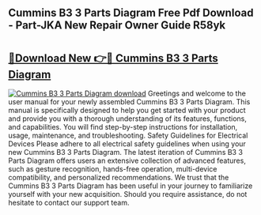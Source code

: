 ## Cummins B3 3 Parts Diagram Free Pdf Download - Part-JKA New Repair Owner Guide R58yk

# <h2><a href="http://dfu956w.blite.top/?on=Cummins+B3+3+Parts+Diagram">🔗Download New 👉🔴 Cummins B3 3 Parts Diagram</a></h2>

[![Cummins B3 3 Parts Diagram download](https://i.imgur.com/lujVjoI.png)](http://dfu956w.blite.top/?on=Cummins+B3+3+Parts+Diagram)
Greetings and welcome to the user manual for your newly assembled Cummins B3 3 Parts Diagram. This manual is specifically designed to help you get started with your product and provide you with a thorough understanding of its features, functions, and capabilities. You will find step-by-step instructions for installation, usage, maintenance, and troubleshooting. Safety Guidelines for Electrical Devices Please adhere to all electrical safety guidelines when using your new Cummins B3 3 Parts Diagram. The latest iteration of Cummins B3 3 Parts Diagram offers users an extensive collection of advanced features, such as gesture recognition, hands-free operation, multi-device compatibility, and personalized recommendations. We trust that the Cummins B3 3 Parts Diagram has been useful in your journey to familiarize yourself with your new acquisition. Should you require assistance, do not hesitate to contact our support team.
